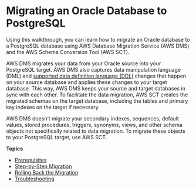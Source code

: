 # Migrating an Oracle Database to PostgreSQL<a name="chap-rdsoracle2postgresql"></a>

Using this walkthrough, you can learn how to migrate an Oracle database to a PostgreSQL database using AWS Database Migration Service \(AWS DMS\) and the AWS Schema Conversion Tool \(AWS SCT\)\.

AWS DMS migrates your data from your Oracle source into your PostgreSQL target\. AWS DMS also captures data manipulation language \(DML\) and [supported data definition language \(DDL\)](https://docs.aws.amazon.com/dms/latest/userguide/CHAP_Introduction.SupportedDDL.html) changes that happen on your source database and applies these changes to your target database\. This way, AWS DMS keeps your source and target databases in sync with each other\. To facilitate the data migration, AWS SCT creates the migrated schemas on the target database, including the tables and primary key indexes on the target if necessary\.

AWS DMS doesn’t migrate your secondary indexes, sequences, default values, stored procedures, triggers, synonyms, views, and other schema objects not specifically related to data migration\. To migrate these objects to your PostgreSQL target, use AWS SCT\.

**Topics**
+ [Prerequisites](chap-rdsoracle2postgresql.prerequisites.md)
+ [Step\-by\-Step Migration](chap-rdsoracle2postgresql.steps.md)
+ [Rolling Back the Migration](chap-oracle2postgresql.rollback.md)
+ [Troubleshooting](chap-oracle2postgresql.troubleshooting.md)
